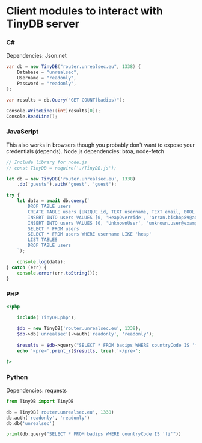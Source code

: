 # Client modules to interact with TinyDB server

### C#
Dependencies: Json.net
```csharp
var db = new TinyDB("router.unrealsec.eu", 1338) {
    Database = "unrealsec",
    Username = "readonly",
    Password = "readonly",
};

var results = db.Query("GET COUNT(badips)");

Console.WriteLine((int)results[0]);
Console.ReadLine();
```

### JavaScript
This also works in browsers though you probably don't want to expose your credentials (depends).
Node.js dependencies: btoa, node-fetch
```js
// Include library for node.js
// const TinyDB = require('./TinyDB.js');

let db = new TinyDB('router.unrealsec.eu', 1338)
    .db('guests').auth('guest', 'guest');

try {
    let data = await db.query(`
        DROP TABLE users
        CREATE TABLE users [UNIQUE id, TEXT username, TEXT email, BOOL admin]
        INSERT INTO users VALUES [0, 'HeapOverride', 'arran.bishop89@aol.com', true]
        INSERT INTO users VALUES [0, 'UnknownUser', 'unknown.user@example.com', false]
        SELECT * FROM users
        SELECT * FROM users WHERE username LIKE 'heap'
        LIST TABLES
        DROP TABLE users
    `);

    console.log(data);
} catch (err) {
    console.error(err.toString());
}
```

### PHP
```php
<?php

	include('TinyDB.php');
	
	$db = new TinyDB('router.unrealsec.eu', 1338);
	$db->db('unrealsec')->auth('readonly', 'readonly');
	
	$results = $db->query("SELECT * FROM badips WHERE countryCode IS 'fi'");
	echo '<pre>'.print_r($results, true).'</pre>';

?>
```

### Python
Dependencies: requests
```python
from TinyDB import TinyDB

db = TinyDB('router.unrealsec.eu', 1338)
db.auth('readonly', 'readonly')
db.db('unrealsec')

print(db.query("SELECT * FROM badips WHERE countryCode IS 'fi'"))
```
